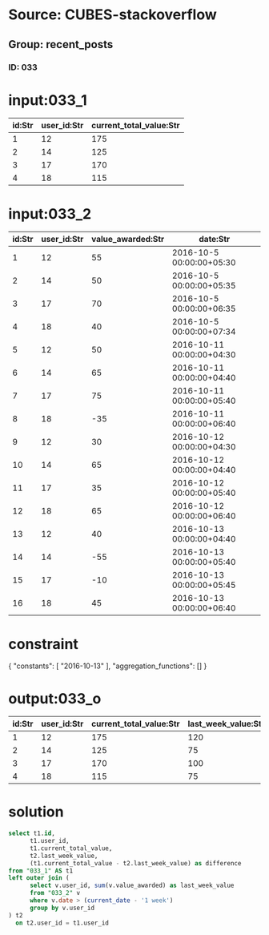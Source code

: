 # Source: CUBES-stackoverflow
## Group: recent_posts
### ID: 033

# input:033_1

| id:Str | user_id:Str | current_total_value:Str |
|---|---|---|
| 1 | 12 | 175 |
| 2 | 14 | 125 |
| 3 | 17 | 170 |
| 4 | 18 | 115 |

# input:033_2

| id:Str | user_id:Str | value_awarded:Str | date:Str |
|---|---|---|---|
| 1 | 12 | 55 | 2016-10-5 00:00:00+05:30 |
| 2 | 14 | 50 | 2016-10-5 00:00:00+05:35 |
| 3 | 17 | 70 | 2016-10-5 00:00:00+06:35 |
| 4 | 18 | 40 | 2016-10-5 00:00:00+07:34 |
| 5 | 12 | 50 | 2016-10-11 00:00:00+04:30 |
| 6 | 14 | 65 | 2016-10-11 00:00:00+04:40 |
| 7 | 17 | 75 | 2016-10-11 00:00:00+05:40 |
| 8 | 18 | -35 | 2016-10-11 00:00:00+06:40 |
| 9 | 12 | 30 | 2016-10-12 00:00:00+04:30 |
| 10 | 14 | 65 | 2016-10-12 00:00:00+04:40 |
| 11 | 17 | 35 | 2016-10-12 00:00:00+05:40 |
| 12 | 18 | 65 | 2016-10-12 00:00:00+06:40 |
| 13 | 12 | 40 | 2016-10-13 00:00:00+04:40 |
| 14 | 14 | -55 | 2016-10-13 00:00:00+05:40 |
| 15 | 17 | -10 | 2016-10-13 00:00:00+05:45 |
| 16 | 18 | 45 | 2016-10-13 00:00:00+06:40 |

# constraint

{
  "constants": [
    "2016-10-13"
  ],
  "aggregation_functions": []
}

# output:033_o

| id:Str | user_id:Str | current_total_value:Str | last_week_value:Str | difference:Str |
|---|---|---|---|---|
| 1 | 12 | 175 | 120 | 55 |
| 2 | 14 | 125 | 75 | 50 |
| 3 | 17 | 170 | 100 | 70 |
| 4 | 18 | 115 | 75 | 40 |

# solution

```sql
select t1.id,
      t1.user_id,
      t1.current_total_value,
      t2.last_week_value,
      (t1.current_total_value - t2.last_week_value) as difference
from "033_1" AS t1
left outer join (
      select v.user_id, sum(v.value_awarded) as last_week_value
      from "033_2" v
      where v.date > (current_date - '1 week')
      group by v.user_id
) t2
  on t2.user_id = t1.user_id

```
